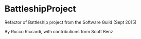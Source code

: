 # BattleshipProject
Refactor of Battleship project from the Software Guild (Sept 2015)

By Rocco Riccardi, with contributions form Scott Benz
